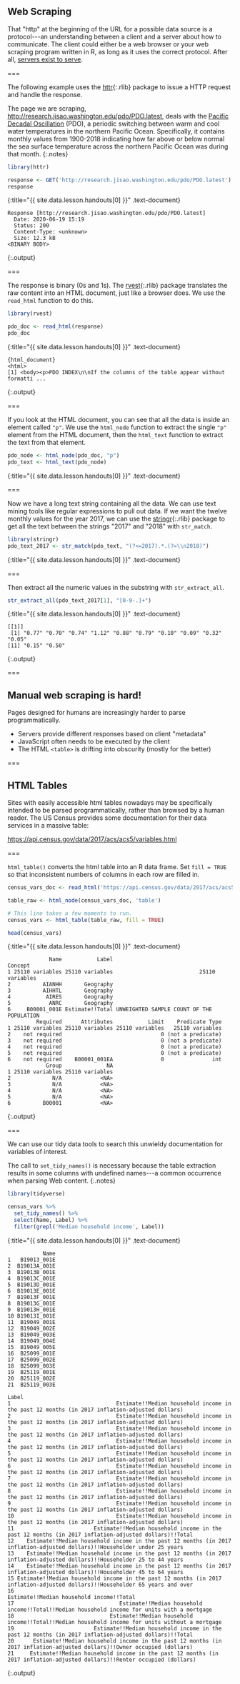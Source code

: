 ---
---

## Web Scraping

That "http" at the beginning of the URL for a possible data source is
a protocol---an understanding between a client and a server about how
to communicate. The client could either be a web browser or your web
scraping program written in R, as long as it uses the correct protocol. 
After all, [servers exist to serve](https://xkcd.com/869/).

===

The following example
uses the [httr](){:.rlib} package to issue a HTTP request and handle the
response. 

The page we are scraping, <http://research.jisao.washington.edu/pdo/PDO.latest>,
deals with the [Pacific Decadal Oscillation](https://en.wikipedia.org/wiki/Pacific_decadal_oscillation) 
(PDO), a periodic switching between
warm and cool water temperatures in the northern Pacific Ocean. Specifically, it
contains monthly values from 1900-2018 indicating how far above or below normal the sea surface
temperature across the northern Pacific Ocean was during that month.
{:.notes}



~~~r
library(httr)

response <- GET('http://research.jisao.washington.edu/pdo/PDO.latest')
response
~~~
{:title="{{ site.data.lesson.handouts[0] }}" .text-document}


~~~
Response [http://research.jisao.washington.edu/pdo/PDO.latest]
  Date: 2020-06-19 15:19
  Status: 200
  Content-Type: <unknown>
  Size: 12.3 kB
<BINARY BODY>
~~~
{:.output}


===

The response is binary (0s and 1s). The [rvest](){:.rlib} package translates
the raw content into an HTML document, just like a browser does. We use the 
`read_html` function to do this.



~~~r
library(rvest) 

pdo_doc <- read_html(response)
pdo_doc
~~~
{:title="{{ site.data.lesson.handouts[0] }}" .text-document}


~~~
{html_document}
<html>
[1] <body><p>PDO INDEX\n\nIf the columns of the table appear without formatti ...
~~~
{:.output}


===

If you look at the HTML document, you can see that all the data is inside an 
element called `"p"`. We use the `html_node` function to extract the 
single `"p"` element from the HTML document, then the `html_text` function
to extract the text from that element.



~~~r
pdo_node <- html_node(pdo_doc, "p")
pdo_text <- html_text(pdo_node)
~~~
{:title="{{ site.data.lesson.handouts[0] }}" .text-document}


===

Now we have a long text string containing all the data. We can use text mining tools
like regular expressions to pull out data. If we want the twelve monthly
values for the year 2017, we can use the [stringr](){:.rlib} package to get 
all the text between the strings "2017" and "2018" with `str_match`.



~~~r
library(stringr)
pdo_text_2017 <- str_match(pdo_text, "(?<=2017).*.(?=\\n2018)")
~~~
{:title="{{ site.data.lesson.handouts[0] }}" .text-document}


===

Then extract all the numeric values in the substring with `str_extract_all`.



~~~r
str_extract_all(pdo_text_2017[1], "[0-9-.]+")
~~~
{:title="{{ site.data.lesson.handouts[0] }}" .text-document}


~~~
[[1]]
 [1] "0.77" "0.70" "0.74" "1.12" "0.88" "0.79" "0.10" "0.09" "0.32" "0.05"
[11] "0.15" "0.50"
~~~
{:.output}


===

## Manual web scraping is hard!

Pages designed for humans are increasingly harder to parse programmatically.

- Servers provide different responses based on client "metadata"
- JavaScript often needs to be executed by the client
- The HTML `<table>` is drifting into obscurity (mostly for the better)

===

## HTML Tables

Sites with easily accessible html tables nowadays may be specifically
intended to be parsed programmatically, rather than browsed by a human reader.
The US Census provides some documentation for their data services in a massive table:

<https://api.census.gov/data/2017/acs/acs5/variables.html>

===

`html_table()` converts the html table into an R 
data frame. Set `fill = TRUE` so that inconsistent numbers 
of columns in each row are filled in.



~~~r
census_vars_doc <- read_html('https://api.census.gov/data/2017/acs/acs5/variables.html')

table_raw <- html_node(census_vars_doc, 'table')

# This line takes a few moments to run.
census_vars <- html_table(table_raw, fill = TRUE) 

head(census_vars)
~~~
{:title="{{ site.data.lesson.handouts[0] }}" .text-document}


~~~
             Name           Label                                   Concept
1 25110 variables 25110 variables                           25110 variables
2          AIANHH       Geography                                          
3          AIHHTL       Geography                                          
4           AIRES       Geography                                          
5            ANRC       Geography                                          
6     B00001_001E Estimate!!Total UNWEIGHTED SAMPLE COUNT OF THE POPULATION
         Required      Attributes           Limit    Predicate Type
1 25110 variables 25110 variables 25110 variables   25110 variables
2    not required                               0 (not a predicate)
3    not required                               0 (not a predicate)
4    not required                               0 (not a predicate)
5    not required                               0 (not a predicate)
6    not required    B00001_001EA               0               int
            Group              NA
1 25110 variables 25110 variables
2             N/A            <NA>
3             N/A            <NA>
4             N/A            <NA>
5             N/A            <NA>
6          B00001            <NA>
~~~
{:.output}


===

We can use our tidy data tools to search this unwieldy
documentation for variables of interest.

The call to `set_tidy_names()` is necessary because the table
extraction results in some columns with undefined names---a
common occurrence when parsing Web content.
{:.notes}



~~~r
library(tidyverse)

census_vars %>%
  set_tidy_names() %>%
  select(Name, Label) %>%
  filter(grepl('Median household income', Label))
~~~
{:title="{{ site.data.lesson.handouts[0] }}" .text-document}


~~~
           Name
1   B19013_001E
2  B19013A_001E
3  B19013B_001E
4  B19013C_001E
5  B19013D_001E
6  B19013E_001E
7  B19013F_001E
8  B19013G_001E
9  B19013H_001E
10 B19013I_001E
11  B19049_001E
12  B19049_002E
13  B19049_003E
14  B19049_004E
15  B19049_005E
16  B25099_001E
17  B25099_002E
18  B25099_003E
19  B25119_001E
20  B25119_002E
21  B25119_003E
                                                                                                                         Label
1                                 Estimate!!Median household income in the past 12 months (in 2017 inflation-adjusted dollars)
2                                 Estimate!!Median household income in the past 12 months (in 2017 inflation-adjusted dollars)
3                                 Estimate!!Median household income in the past 12 months (in 2017 inflation-adjusted dollars)
4                                 Estimate!!Median household income in the past 12 months (in 2017 inflation-adjusted dollars)
5                                 Estimate!!Median household income in the past 12 months (in 2017 inflation-adjusted dollars)
6                                 Estimate!!Median household income in the past 12 months (in 2017 inflation-adjusted dollars)
7                                 Estimate!!Median household income in the past 12 months (in 2017 inflation-adjusted dollars)
8                                 Estimate!!Median household income in the past 12 months (in 2017 inflation-adjusted dollars)
9                                 Estimate!!Median household income in the past 12 months (in 2017 inflation-adjusted dollars)
10                                Estimate!!Median household income in the past 12 months (in 2017 inflation-adjusted dollars)
11                         Estimate!!Median household income in the past 12 months (in 2017 inflation-adjusted dollars)!!Total
12    Estimate!!Median household income in the past 12 months (in 2017 inflation-adjusted dollars)!!Householder under 25 years
13    Estimate!!Median household income in the past 12 months (in 2017 inflation-adjusted dollars)!!Householder 25 to 44 years
14    Estimate!!Median household income in the past 12 months (in 2017 inflation-adjusted dollars)!!Householder 45 to 64 years
15 Estimate!!Median household income in the past 12 months (in 2017 inflation-adjusted dollars)!!Householder 65 years and over
16                                                                                    Estimate!!Median household income!!Total
17                                 Estimate!!Median household income!!Total!!Median household income for units with a mortgage
18                              Estimate!!Median household income!!Total!!Median household income for units without a mortgage
19                         Estimate!!Median household income in the past 12 months (in 2017 inflation-adjusted dollars)!!Total
20      Estimate!!Median household income in the past 12 months (in 2017 inflation-adjusted dollars)!!Owner occupied (dollars)
21     Estimate!!Median household income in the past 12 months (in 2017 inflation-adjusted dollars)!!Renter occupied (dollars)
~~~
{:.output}

